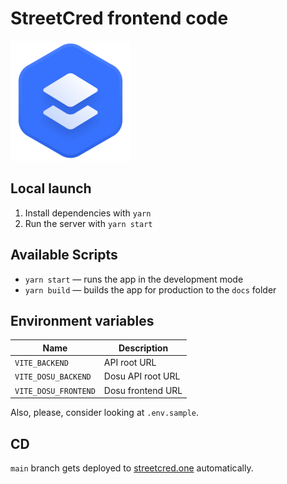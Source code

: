 # StreetCred frontend code

[![StreetCred](public/favicons/android-chrome-192x192.png)](https://streetcred.one/)

## Local launch

1. Install dependencies with `yarn`
2. Run the server with `yarn start`

## Available Scripts

- `yarn start` — runs the app in the development mode
- `yarn build` — builds the app for production to the `docs` folder

## Environment variables

| Name                 | Description       |
| -------------------- | ----------------- |
| `VITE_BACKEND`       | API root URL      |
| `VITE_DOSU_BACKEND`  | Dosu API root URL |
| `VITE_DOSU_FRONTEND` | Dosu frontend URL |

Also, please, consider looking at `.env.sample`.

## CD

`main` branch gets deployed to [streetcred.one](https://streetcred.one) automatically.

